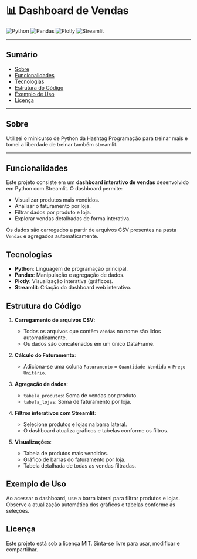 # 📊 Dashboard de Vendas

![Python](https://img.shields.io/badge/Python-3670A0?style=for-the-badge&logo=python&logoColor=ffdd54)
![Pandas](https://img.shields.io/badge/Pandas-150458?style=for-the-badge&logo=pandas&logoColor=white)
![Plotly](https://img.shields.io/badge/Plotly-3F4F75?style=for-the-badge&logo=plotly&logoColor=white)
![Streamlit](https://img.shields.io/badge/Streamlit-FF4B4B?style=for-the-badge&logo=streamlit&logoColor=white)

---
## Sumário

- [Sobre](#-sobre)
- [Funcionalidades](#-funcionalidades)
- [Tecnologias](#-tecnologias)
- [Estrutura do Código](#-estrutura-do-código)
- [Exemplo de Uso](#-exemplo-de-uso)
- [Licença](#-licença)

---
## Sobre
Utilizei o minicurso de Python da Hashtag Programação para treinar mais e tomei a liberdade de treinar também streamlit.

---
## Funcionalidades
Este projeto consiste em um **dashboard interativo de vendas** desenvolvido em Python com Streamlit. O dashboard permite:
- Visualizar produtos mais vendidos.
- Analisar o faturamento por loja.
- Filtrar dados por produto e loja.
- Explorar vendas detalhadas de forma interativa.

Os dados são carregados a partir de arquivos CSV presentes na pasta `Vendas` e agregados automaticamente.

## Tecnologias

- **Python**: Linguagem de programação principal.
- **Pandas**: Manipulação e agregação de dados.
- **Plotly**: Visualização interativa (gráficos).
- **Streamlit**: Criação do dashboard web interativo.

## Estrutura do Código

1. **Carregamento de arquivos CSV**:  
   - Todos os arquivos que contêm `Vendas` no nome são lidos automaticamente.
   - Os dados são concatenados em um único DataFrame.

2. **Cálculo do Faturamento**:  
   - Adiciona-se uma coluna `Faturamento` = `Quantidade Vendida` × `Preço Unitário`.

3. **Agregação de dados**:  
   - `tabela_produtos`: Soma de vendas por produto.
   - `tabela_lojas`: Soma de faturamento por loja.

4. **Filtros interativos com Streamlit**:  
   - Selecione produtos e lojas na barra lateral.
   - O dashboard atualiza gráficos e tabelas conforme os filtros.

5. **Visualizações**:  
   - Tabela de produtos mais vendidos.
   - Gráfico de barras do faturamento por loja.
   - Tabela detalhada de todas as vendas filtradas.

## Exemplo de Uso

Ao acessar o dashboard, use a barra lateral para filtrar produtos e lojas.
Observe a atualização automática dos gráficos e tabelas conforme as seleções.

## Licença

Este projeto está sob a licença MIT.
Sinta-se livre para usar, modificar e compartilhar.
